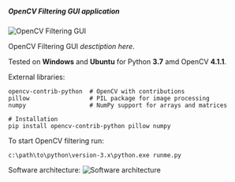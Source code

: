 ##### OpenCV Filtering GUI application

![OpenCV Filtering GUI](data/2019.09.04-opencv-filtering-gui.png)

OpenCV Filtering GUI *desctiption here*.

Tested on **Windows** and **Ubuntu** for Python **3.7** amd OpenCV **4.1.1**.

External libraries:
```shell
opencv-contrib-python  # OpenCV with contributions
pillow                 # PIL package for image processing
numpy                  # NumPy support for arrays and matrices

# Installation
pip install opencv-contrib-python pillow numpy
```

To start OpenCV filtering run:
```shell
c:\path\to\python\version-3.x\python.exe runme.py
```

Software architecture:
![Software architecture](data/2019.09.04-opencv-filtering-architecture.png)
